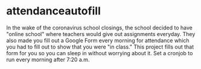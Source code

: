 # attendanceautofill

In the wake of the coronavirus school closings, the school decided to have "online school" where teachers would give out assignments everyday. They also made you fill out a Google Form every morning for attendance which you had to fill out to show that you were "in class." This project fills out that form for you so you can sleep in without worrying about it. Set a cronjob to run every morning after 7:20 a.m.
